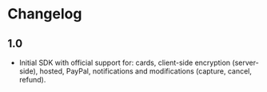# Changelog

## 1.0
* Initial SDK with official support for: cards, client-side encryption (server-side), hosted, PayPal, notifications and
  modifications (capture, cancel, refund).
